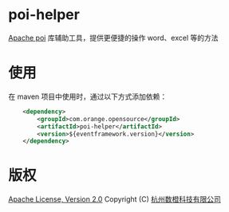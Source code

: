 # poi-helper
[Apache poi](https://poi.apache.org/) 库辅助工具，提供更便捷的操作 word、excel 等的方法

# 使用
在 maven 项目中使用时，通过以下方式添加依赖：
```xml
    <dependency>
        <groupId>com.orange.opensource</groupId>
        <artifactId>poi-helper</artifactId>
        <version>${eventframework.version}</version>
    </dependency>
```

# 版权
[Apache License, Version 2.0](http://www.apache.org/licenses/LICENSE-2.0.html) Copyright (C) [杭州数橙科技有限公司](https://github.com/HangZhouShuChengKeJi)

